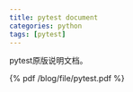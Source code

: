 ```yaml
---
title: pytest document
categories: python
tags: [pytest]
---
```


pytest原版说明文档。

<!-- more -->

{% pdf /blog/file/pytest.pdf %}
